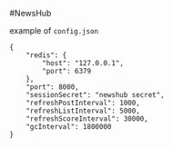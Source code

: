 #NewsHub

example of `config.json`
```
{
	"redis": {
		"host": "127.0.0.1",
		"port": 6379
	},
	"port": 8000,
	"sessionSecret": "newshub secret",
	"refreshPostInterval": 1000,
	"refreshListInterval": 5000,
	"refreshScoreInterval": 30000,
	"gcInterval": 1800000
}
```